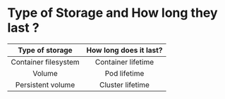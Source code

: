 # Type of Storage and How long they last ?

| Type of storage | How long does it last?  |
| :---:   | :-: |
| Container filesystem | Container lifetime |
| Volume | Pod lifetime |
| Persistent volume | Cluster lifetime |

